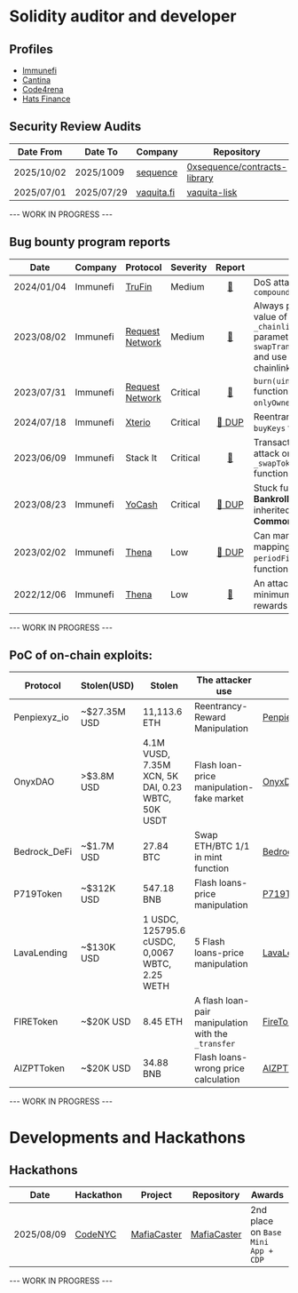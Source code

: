 # Solidity auditor and developer

## Profiles
- [Immunefi](https://immunefi.com/profile/rotcivegaf/)
- [Cantina](https://cantina.xyz/u/rotcivegaf)
- [Code4rena](https://code4rena.com/@rotcivegaf)
- [Hats Finance](https://app.hats.finance/profile/rotcivegaf)

## Security Review Audits

| Date From  | Date To | Company  | Repository | Report | 
|------------|---------|----------|------------|:------:|
| 2025/10/02 | 2025/1009 | [sequence](https://sequence.xyz/) | [0xsequence/contracts-library](https://github.com/0xsequence/contracts-library/) | [:page_facing_up:](reports/securityReview/2025-10-02-0xsequence-contracts-library.md) |
| 2025/07/01 | 2025/07/29 | [vaquita.fi](https://www.vaquita.fi/) | [vaquita-lisk](https://github.com/vaquita-fi/vaquita-lisk/tree/c4964af9157c9cca9cfb167ac1a4450e36edb29e) | [:page_facing_up:](reports/securityReview/2025-07-29-Vaquita.md) |

--- WORK IN PROGRESS ---

## Bug bounty program reports


| Date       | Company  | Protocol   | Severity | Report | Tittle | 
|------------|----------|------------|----------|:------:|--------|
| 2024/01/04 | Immunefi | [TruFin](https://www.trufin.io/) | Medium | [:page_facing_up:](reports/bugBountyProgram/2024-01-04-TruFin.md) | DoS attack on the function `compoundRewards` |
| 2023/08/02 | Immunefi | [Request Network](https://request.network/) | Medium | [:page_facing_up:](reports/bugBountyProgram/2023-08-02-RequestNetwork.md) | Always passing `0` as the value of the `_chainlinkMaxRateTimespan` parameter of `swapTransferWithReference` and use deprecated chainlink functions |
| 2023/07/31 | Immunefi | [Request Network](https://request.network/) | Critical | [:page_facing_up:](reports/bugBountyProgram/2023-07-31-RequestNetwork.md) | `burn(uint256,uint256)` function should be have `onlyOwner` modifier |
| 2024/07/18 | Immunefi | [Xterio](https://www.xter.io/) | Critical | [:page_facing_up: DUP](reports/bugBountyProgram/2024-08-18-Xterio.md) | Reentrancy attack on `buyKeys` function |
| 2023/06/09 | Immunefi | Stack It   | Critical | [:page_facing_up:](reports/bugBountyProgram/2023-06-09-StackIt.md) | Transaction sandwich attack on `_swapTokenForEther` function |
| 2023/08/23 | Immunefi | [YoCash](https://yoca.sh/) | Critical | [:page_facing_up: DUP](reports/bugBountyProgram/2023-08-23-YoCash.md) | Stuck funds in contract **Bankroll** and all contracts inherited from contract **Common** |
| 2023/02/02 | Immunefi | [Thena](https://thena.fi) | Low | [:page_facing_up: DUP](reports/bugBountyProgram/2023-02-02-Thena.md) | Can manipulate the mappings `rewardRate`, `periodFinish` and the function `left` |
| 2022/12/06 | Immunefi | [Thena](https://thena.fi/) | Low | [:page_facing_up:](reports/bugBountyProgram/2022-12-06-Thena.md) | An attacker can reduce to minimum the distribution rewards |

--- WORK IN PROGRESS ---

## PoC of on-chain exploits:

| Protocol   | Stolen(USD) | Stolen     | The attacker use              | PoC |
|------------|-------------|------------|-------------------------------|-----|
|Penpiexyz_io|~$27.35M USD |11,113.6 ETH|Reentrancy-Reward Manipulation|[Penpiexyzio_exp.sol](https://github.com/SunWeb3Sec/DeFiHackLabs/blob/8423a14b97998f1557d1216d340f605d31a6e99d/src/test/2024-09/Penpiexyzio_exp.sol)|
|OnyxDAO     |>$3.8M USD   |4.1M VUSD, 7.35M XCN, 5K DAI, 0.23 WBTC, 50K USDT|Flash loan-price manipulation-fake market|[OnyxDAO_exp](https://github.com/SunWeb3Sec/DeFiHackLabs/blob/ef43599baa4d0b9dcd77eac49e4bda863d07d708/src/test/2024-09/OnyxDAO_exp.sol#L7-L20)|
|Bedrock_DeFi|~$1.7M USD   |27.84 BTC  |Swap ETH/BTC 1/1 in mint function|[Bedrock_DeFi_exp](https://github.com/SunWeb3Sec/DeFiHackLabs/blob/4fb2da54f740df0def1927f1f0b7acf3087c02c3/src/test/2024-09/Bedrock_DeFi_exp.sol#L37-L47)|
|P719Token  |~$312K USD|547.18 BNB|Flash loans-price manipulation|[P719Token_exp](https://github.com/SunWeb3Sec/DeFiHackLabs/blob/82a4a71c7a37a67d13a97e072a8cf42c167603c3/src/test/2024-10/P719Token_exp.sol#L7-L21)|
|LavaLending |~$130K USD   |1 USDC, 125795.6 cUSDC, 0,0067 WBTC, 2.25 WETH|5 Flash loans-price manipulation|[LavaLending_exp](https://github.com/SunWeb3Sec/DeFiHackLabs/blob/b3cda5b5c08d453ef96dcb2e7ea44d7a40e7a85e/src/test/2024-10/LavaLending_exp.sol)|
|FIREToken   |~$20K USD|8.45 ETH|A flash loan-pair manipulation with the `_transfer`|[FireToken_exp](https://github.com/SunWeb3Sec/DeFiHackLabs/blob/2fdff2671591c251ba9a514afbda6bc0aac03e32/src/test/2024-10/FireToken_exp.sol#L7-L16)|
|AIZPTToken  |~$20K USD|34.88 BNB|Flash loans-wrong price calculation|[AIZPTToken_exp](https://github.com/SunWeb3Sec/DeFiHackLabs/blob/014e23d0ebc9c8563e772d27672f05ed2063b36f/src/test/2024-10/AIZPTToken_exp.sol#L7C28-L12)|
 
--- WORK IN PROGRESS ---

# Developments and Hackathons

## Hackathons

| Date       | Hackathon | Project | Repository | Awards |
|------------|-----------|---------|------------|--------|
| 2025/08/09 | [CodeNYC](https://codenyc.devspot.app/en) | [MafiaCaster](https://devspot.app/en/projects/411) | [MafiaCaster](https://github.com/eugenioclrc/mafiacaster) | 2nd place on `Base Mini App + CDP` |

--- WORK IN PROGRESS ---

